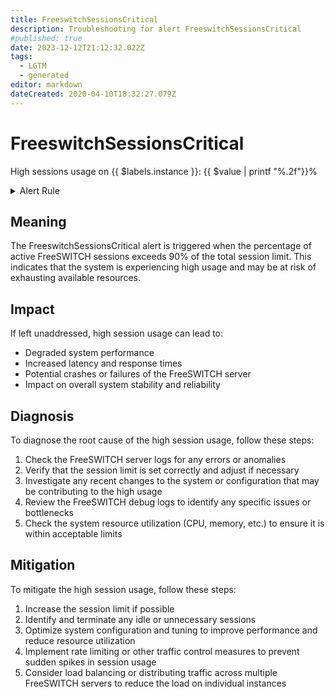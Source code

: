 ```yaml
---
title: FreeswitchSessionsCritical
description: Troubleshooting for alert FreeswitchSessionsCritical
#published: true
date: 2023-12-12T21:12:32.022Z
tags: 
  - LGTM
  - generated
editor: markdown
dateCreated: 2020-04-10T18:32:27.079Z
---
```


# FreeswitchSessionsCritical

High sessions usage on {{ $labels.instance }}: {{ $value | printf "%.2f"}}%

<details>
  <summary>Alert Rule</summary>

{{% rule "freeswitch/znerol-freeswitch-exporter.yml" "FreeswitchSessionsCritical" %}}

{{% comment %}}

```yaml
alert: FreeswitchSessionsCritical
expr: (freeswitch_session_active * 100 / freeswitch_session_limit) > 90
for: 5m
labels:
    severity: critical
annotations:
    summary: Freeswitch Sessions Critical (instance {{ $labels.instance }})
    description: |-
        High sessions usage on {{ $labels.instance }}: {{ $value | printf "%.2f"}}%
          VALUE = {{ $value }}
          LABELS = {{ $labels }}
    runbook: https://github.com/srerun/prometheus-alerts/blob/main/content/runbooks/znerol-freeswitch-exporter/FreeswitchSessionsCritical.md

```

{{% /comment %}}

</details>


## Meaning

The FreeswitchSessionsCritical alert is triggered when the percentage of active FreeSWITCH sessions exceeds 90% of the total session limit. This indicates that the system is experiencing high usage and may be at risk of exhausting available resources.

## Impact

If left unaddressed, high session usage can lead to:

* Degraded system performance
* Increased latency and response times
* Potential crashes or failures of the FreeSWITCH server
* Impact on overall system stability and reliability

## Diagnosis

To diagnose the root cause of the high session usage, follow these steps:

1. Check the FreeSWITCH server logs for any errors or anomalies
2. Verify that the session limit is set correctly and adjust if necessary
3. Investigate any recent changes to the system or configuration that may be contributing to the high usage
4. Review the FreeSWITCH debug logs to identify any specific issues or bottlenecks
5. Check the system resource utilization (CPU, memory, etc.) to ensure it is within acceptable limits

## Mitigation

To mitigate the high session usage, follow these steps:

1. Increase the session limit if possible
2. Identify and terminate any idle or unnecessary sessions
3. Optimize system configuration and tuning to improve performance and reduce resource utilization
4. Implement rate limiting or other traffic control measures to prevent sudden spikes in session usage
5. Consider load balancing or distributing traffic across multiple FreeSWITCH servers to reduce the load on individual instances